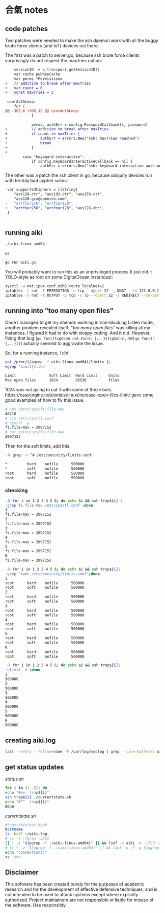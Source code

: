 # 合氣 notes

## code patches

Two patches were needed to make the ssh daemon work with all the buggy 
brute force clients (and IoT) devices out there.

The first was a patch to server.go, because ssh brute force clients surprisingly do not respect the maxTries option:

```diff
 	sessionID := s.transport.getSessionID()
 	var cache pubKeyCache
 	var perms *Permissions
+	// addition to break after maxTries
+	var count = 0
+	const maxTries = 3
 
 userAuthLoop:
 	for {
@@ -305,6 +308,12 @@ userAuthLoop:
 			}
 
 			perms, authErr = config.PasswordCallback(s, password)
+			// addition to break after maxTries
+			if count >= maxTries {
+				authErr = errors.New("ssh: maxTries reached")
+				break
+			}
+
 		case "keyboard-interactive":
 			if config.KeyboardInteractiveCallback == nil {
 				authErr = errors.New("ssh: keyboard-interactive auth not configubred")
```


The other was a patch the ssh client in go, because ubiquity devices run with terribly bad cypher suites:

```diff
 var supportedCiphers = []string{
 	"aes128-ctr", "aes192-ctr", "aes256-ctr",
 	"aes128-gcm@openssh.com",
-	"arcfour256", "arcfour128",
+	"arcfour256", "arcfour128", "aes128-cbc",
 }
 
```

## running aiki

```bash
./aiki-linux-amd64
```

or

```bash
go run aiki.go
```

You will probably want to run this as an unprivileged process (I just did it YOLO-style as root on some DigitalOcean instances):

```bash
sysctl -w net.ipv4.conf.eth0.route_localnet=1
iptables -t nat -I PREROUTING -p tcp --dport 22 -j DNAT --to 127.0.0.1:2222
iptables -t nat -A OUTPUT -p tcp -o lo --dport 22 -j REDIRECT --to-ports 2222
```

## running into "too many open files"

Once I managed to get my daemon working in non-blocking Listen mode,
another problem revealed itself: "*too many open files*" was killing all
my instances. I figured it had to do with sloppy coding. And it did.
However, fixing that bug (`go func(tcpConn net.Conn) {...}(tcpConn)`, not `go func() {...}()`)
actually seemed to aggravate the issue.

So, for a running instance, I did:

```bash
cat /proc/$(pgrep -f aiki-linux-amd64)/limits |\
egrep 'Limit|files'

Limit               Soft Limit  Hard Limit     Units
Max open files      1024        65536          files
```

1024 was not going to cut it with some of these bots.
https://easyengine.io/tutorials/linux/increase-open-files-limit/ gave
some good examples of how to fix this issue.

```bash
# cat /proc/sys/fs/file-max
48216
# vim /etc/sysctl.conf
# sysctl -p
fs.file-max = 2097152
# cat /proc/sys/fs/file-max
2097152
```

Then for the soft limits, add this:

```bash
⠠⠵ grep -v ^# /etc/security/limits.conf

*         hard    nofile      500000
*         soft    nofile      500000
root      hard    nofile      500000
root      soft    nofile      500000
```

### checking

```bash
⠠⠵ for i in 1 2 3 4 5 6; do echo $i && ssh trap${i} \
'grep fs.file-max /etc/sysctl.conf';done
1
fs.file-max = 2097152
2
fs.file-max = 2097152
3
fs.file-max = 2097152
4
fs.file-max = 2097152
5
fs.file-max = 2097152
6
fs.file-max = 2097152

⠠⠵ for i in 1 2 3 4 5 6; do echo $i && ssh trap${i}\
'grep ^root /etc/security/limits.conf';done
1
root      hard    nofile      500000
root      soft    nofile      500000
2
root      hard    nofile      500000
root      soft    nofile      500000
3
root      hard    nofile      500000
root      soft    nofile      500000
4
root      hard    nofile      500000
root      soft    nofile      500000
5
root      hard    nofile      500000
root      soft    nofile      500000
6
root      hard    nofile      500000
root      soft    nofile      500000

⠠⠵ for i in 1 2 3 4 5 6; do echo $i && ssh trap${i}\
'ulimit -n';done
1
500000
2
500000
3
500000
4
500000
5
500000
6
500000

```


## creating aiki.log

```bash
tail --retry --follow=name -F /var/log/syslog | grep --line-buffered aiki >> aiki.log
```


## get status updates

*status.sh*

```bash
for i in {1..6}; do
echo "#vv  trap${i}"
ssh trap${i} ./currentstate.sh
echo "#^^  trap${i}"
done
```

*currentstate.sh*

```bash
#!/usr/bin/env bash
hostname
ls -halF ~/aiki.log
# ss -t |fgrep :2222
[[ ! -z "$(pgrep -f ./aiki-linux-amd64)" ]] && lsof -c aiki -n -iTCP -sTCP:LISTEN
# [[ ! -z "$(pgrep -f ./aiki-linux-amd64)" ]] && lsof -n -T -p $(pgrep -f ./aiki-linux-amd64)
echo "connections:"
ss -son
```

## Disclaimer

This software has been created purely for the purposes of academic research and for the development
of effective defensive techniques, and is not intended to be used to attack systems except where
explicitly authorized. Project maintainers are not responsible or liable for misuse of the software.
Use responsibly.
